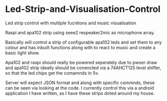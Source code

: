 # Led-Strip-and-Visualisation-Control
Led strip control with multiple fucntions and music visualisation

Raspi and apa102 strip using seee2 respeaker2mic as microphone array.

Basically will control a strip of configurable apa102 leds and set them to any colour and has inbuilt functions along with to react to music and create a basic light show.

Apa102 and raspi should really be powered seperately due to pwoer draw and apa102 strip ideally should be conencted via a 74AHCT125 level shifter, so that the led chips get the comamnds in 5v.

Server will expect JSON format and along with specific commnds, these can be seen via looking at the code. I currently control this via a android application I have written, as I have these strips doted around my house.
